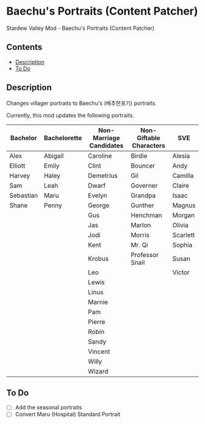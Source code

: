# Baechu's Portraits (Content Patcher) <!-- omit in toc -->

Stardew Valley Mod - Baechu's Portraits (Content Patcher)

## Contents <!-- omit in toc -->

- [Description](#description)
- [To Do](#to-do)

## Description

Changes villager portraits to Baechu's (배추한포기) portraits.

Currently, this mod updates the following portraits.

| Bachelor  | Bachelorette | Non-Marriage Candidates | Non-Giftable Characters | SVE      |
| --------- | ------------ | ----------------------- | ----------------------- | -------- |
| Alex      | Abigail      | Caroline                | Birdie                  | Alesia   |
| Elliott   | Emily        | Clint                   | Bouncer                 | Andy     |
| Harvey    | Haley        | Demetrius               | Gil                     | Camilla  |
| Sam       | Leah         | Dwarf                   | Governer                | Claire   |
| Sebastian | Maru         | Evelyn                  | Grandpa                 | Isaac    |
| Shane     | Penny        | George                  | Gunther                 | Magnus   |
|           |              | Gus                     | Henchman                | Morgan   |
|           |              | Jas                     | Marlon                  | Olivia   |
|           |              | Jodi                    | Morris                  | Scarlett |
|           |              | Kent                    | Mr. Qi                  | Sophia   |
|           |              | Krobus                  | Professor Snail         | Susan    |
|           |              | Leo                     |                         | Victor   |
|           |              | Lewis                   |                         |          |
|           |              | Linus                   |                         |          |
|           |              | Marnie                  |                         |          |
|           |              | Pam                     |                         |          |
|           |              | Pierre                  |                         |          |
|           |              | Robin                   |                         |          |
|           |              | Sandy                   |                         |          |
|           |              | Vincent                 |                         |          |
|           |              | Willy                   |                         |          |
|           |              | Wizard                  |                         |          |

## To Do

-   [ ] Add the seasonal portraits
-   [ ] Convert Maru (Hospital) Standard Portrait
